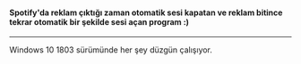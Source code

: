 #### Spotify'da reklam çıktığı zaman otomatik sesi kapatan ve reklam bitince tekrar otomatik bir şekilde sesi açan program :)
***
Windows 10 1803 sürümünde her şey düzgün çalışıyor.